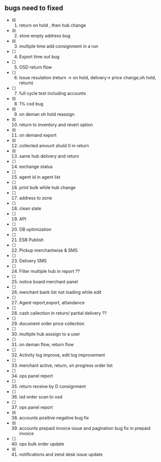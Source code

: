 ## bugs need to fixed


- [x] 1. return on hold , then hub change
- [x] 2. store empty address bug
- [x] 3. multiple time add consignment in a run
- [ ] 4. Export time out bug
- [ ] 5. OSD return flow
- [ ] 6. Issue resulation (return -> on hold, delivery-> price change,oh hold, return)
- [ ] 7. full cycle test including accounts
- [x] 8. 1% cod bug
- [x] 9. on deman oh hold reassign
- [x] 10. return to inventory and revert option
- [x] 11. on demand export
- [x] 12. collected amount shuld 0 in return
- [x] 13. same hub delivery and return
- [ ] 14. exchange status
- [ ] 15. agent id in agent list
- [ ] 16. print bulk while hub change
- [ ] 17. address to zone
- [ ] 18. clean slate
- [ ] 19. API
- [ ] 20. DB optimization
- [ ] 21. ESB Publish
- [ ] 22. Pickup merchantwise & SMS
- [ ] 23. Delivery SMS
- [ ] 24. Filter multiple hub in report ??
- [ ] 25. notice board merchant panel
- [ ] 26. merchant bank list not loading while edit
- [ ] 27. Agent report,export, attandance
- [ ] 28. cash callection in return/ partial delivery ??
- [ ] 29. document order price collection
- [ ] 30. multiple hub asssign to a user
- [ ] 31. on deman flow, return flow
- [ ] 32. Activity log improve, edit log improvement
- [ ] 33. merchant active, return, on progress order list
- [ ] 34. ops panel report
- [ ] 35. return receive by D consignment
- [ ] 36. isd order scan to osd
- [ ] 37. ops panel report
- [x] 38. accounts positive negative bug fix
- [x] 39. accounts prepaid invoice issue and pagination bug fix in prepaid invoice
- [ ] 40. ops bulk order update
- [x] 41. notifications and zend desk issue update
